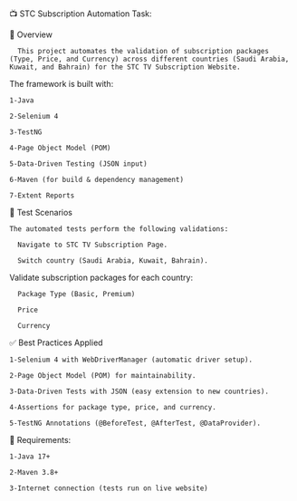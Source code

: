 📺 STC Subscription Automation Task:

  📌 Overview

      This project automates the validation of subscription packages (Type, Price, and Currency) across different countries (Saudi Arabia, Kuwait, and Bahrain) for the STC TV Subscription Website.


The framework is built with:

    1-Java

    2-Selenium 4

    3-TestNG

    4-Page Object Model (POM)

    5-Data-Driven Testing (JSON input)

    6-Maven (for build & dependency management)

    7-Extent Reports



🧪 Test Scenarios

    The automated tests perform the following validations:

      Navigate to STC TV Subscription Page.

      Switch country (Saudi Arabia, Kuwait, Bahrain).

  Validate subscription packages for each country:

      Package Type (Basic, Premium)

      Price

      Currency



✅ Best Practices Applied

    1-Selenium 4 with WebDriverManager (automatic driver setup).

    2-Page Object Model (POM) for maintainability.

    3-Data-Driven Tests with JSON (easy extension to new countries).

    4-Assertions for package type, price, and currency.

    5-TestNG Annotations (@BeforeTest, @AfterTest, @DataProvider).



📌 Requirements:

    1-Java 17+

    2-Maven 3.8+

    3-Internet connection (tests run on live website)
